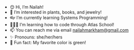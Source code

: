 - 😊 Hi, I’m Nailah!
- 🌷 I’m interested in plants, books, and jewelry!
- 👓 I’m currently learning Systems Programming!
- 👩🏾‍💻 I’m learning how to code through Atlas School!
- 📫 You can reach me via email nailahmarkham@gmail.com
- ✨ Pronouns: she/her/hers
- 🐢 Fun fact: My favorite color is green! 
